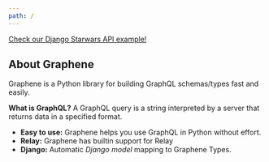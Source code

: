 ```yaml
---
path: /
---
```

<div><a class="starwars-example" href="http://swapi.graphene-python.org/">Check our Django Starwars API example!</a></div>

## About Graphene

Graphene is a Python library for building GraphQL schemas/types fast and easily.

**What is GraphQL?** A GraphQL query is a string interpreted by a server that returns data in a specified format.

- **Easy to use:** Graphene helps you use GraphQL in Python without effort.
- **Relay:** Graphene has builtin support for Relay
- **Django:** Automatic *Django model* mapping to Graphene Types.
